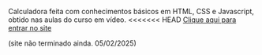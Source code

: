 Calculadora feita com conhecimentos básicos em HTML, CSS e Javascript, obtido nas aulas do curso em vídeo.
<<<<<<< HEAD
<a href="https://lucasspagnoli.github.io/calculadoraS/" target="_blank">Clique aqui para entrar no site</a>

(site não terminado ainda. 05/02/2025)

